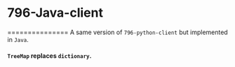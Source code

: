 # 796-Java-client
===============
A same version of `796-python-client` but implemented in `Java`.

#### `TreeMap` replaces `dictionary`.
